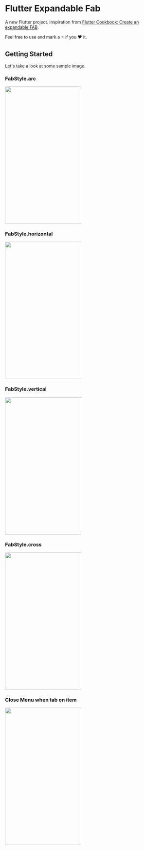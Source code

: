 # Flutter Expandable Fab

A new Flutter project. Inspiration from [Flutter Cookbook: Create an expandable FAB](https://docs.flutter.dev/cookbook/effects/expandable-fab).

Feel free to use and mark a :star: if you :heart: it.

## Getting Started

Let's take a look at some sample image.

### FabStyle.arc
<img src="https://user-images.githubusercontent.com/14963920/196483804-c6872e3d-7be1-42fd-961f-998542856501.gif" width="250" height="450"/>


### FabStyle.horizontal
<img src="https://user-images.githubusercontent.com/14963920/196486442-bdd83b7e-f5ea-47fd-a016-6e9a12cdf5a9.gif" width="250" height="450"/>

### FabStyle.vertical
<img src="https://user-images.githubusercontent.com/14963920/196486818-a742cd0a-6a27-4e83-ad97-789b052ff576.gif" width="250" height="450"/>

### FabStyle.cross
<img src="https://user-images.githubusercontent.com/14963920/196487167-377312db-be26-4b33-8995-b8b29e1c5e25.gif" width="250" height="450"/>

### Close Menu when tab on item
<img src="https://user-images.githubusercontent.com/14963920/196487359-a9883901-0f2e-4faf-b530-cd5b8a7b3fa0.gif" width="250" height="450"/>

